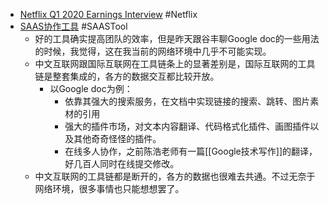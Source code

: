 - [Netflix Q1 2020 Earnings Interview](https://www.youtube.com/watch?v=d-s50JhC4aw&t=1s) #Netflix
- [SAAS协作工具](https://threadreaderapp.com/thread/1269098855431155712.html) #SAASTool
	- 好的工具确实提高团队的效率，但是昨天跟谷丰聊Google doc的一些用法的时候，我觉得，这在我当前的网络环境中几乎不可能实现。
	- 中文互联网跟国际互联网在工具链条上的显著差别是，国际互联网的工具链是整套集成的，各方的数据交互都比较开放。
		- 以Google doc为例：
			- 依靠其强大的搜索服务，在文档中实现链接的搜索、跳转、图片素材的引用
			- 强大的插件市场，对文本内容翻译、代码格式化插件、画图插件以及其他奇奇怪怪的插件。
			- 在线多人协作，之前陈浩老师有一篇[[Google技术写作]]的翻译，好几百人同时在线提交修改。
	- 中文互联网的工具链都是断开的，各方的数据也很难去共通。不过无奈于网络环境，很多事情也只能想想罢了。